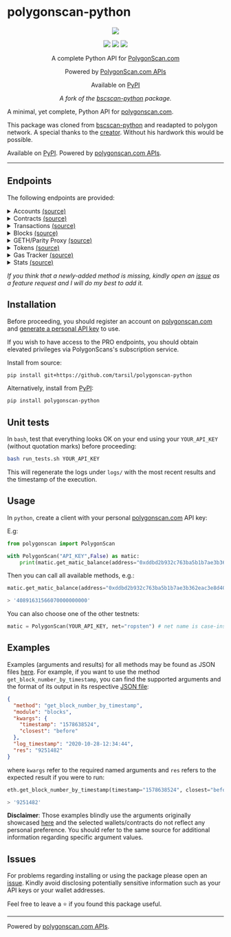 # polygonscan-python

<p align="center">
  <a href="https://github.com/tarsil/polygonscan-python" alt="build">
        <img src="https://github.com/tarsil/polygonscan-python/workflows/build/badge.svg" /></a>
</p>

<p align="center">
  <a href="https://badge.fury.io/py/polygonscan-python" alt="pypi">
        <img src="https://badge.fury.io/py/polygonscan-python.svg" /></a>
  
  <a href="" alt="license">
        <img src="https://img.shields.io/github/license/tarsil/polygonscan-python" /></a>
  
  <a href="https://www.python.org/downloads/release/python-385/" alt="python-version">
        <img src="https://img.shields.io/badge/python-3.8-blue.svg" /></a>
</p>

<p align="center">
  A complete Python API for <a href="https://polygonscan.com/">PolygonScan.com</a>
</p>

<p align="center">
  Powered by <a href="https://polygonscan.com/apis">PolygonScan.com APIs</a>
</p>

<p align="center">
  Available on <a href="https://pypi.org/project/polygonscan-python/">PyPI</a> 
</p>


<p align="center">
  <i>A fork of the <a href="https://github.com/pcko1/bscscan-python">bscscan-python</a> package.</i>
</p>

A minimal, yet complete, Python API for [polygonscan.com](https://polygonscan.com/).

This package was cloned from [bscscan-python](https://github.com/pcko1/bscscan-python) and
readapted to polygon network. A special thanks to the [creator](https://github.com/pcko1).
Without his hardwork this would be possible.

Available on [PyPI](https://pypi.org/project/polygonscan-python/). Powered by [polygonscan.com APIs](https://polygonscan.com/apis#misc).

___

## Endpoints

The following endpoints are provided:

<details><summary>Accounts <a href="https://polygonscan.com/apis#accounts">(source)</a></summary>
<p>

* `get_matic_balance`
* `get_matic_balance_multiple`
* `get_normal_txs_by_address`
* `get_normal_txs_by_address_paginated`
* `get_internal_txs_by_address`
* `get_internal_txs_by_address_paginated`
* `get_internal_txs_by_txhash`
* `get_internal_txs_by_block_range_paginated`
* `get_erc20_token_transfer_events_by_address`
* `get_erc20_token_transfer_events_by_contract_address_paginated`
* `get_erc20_token_transfer_events_by_address_and_contract_paginated`
* `get_erc721_token_transfer_events_by_address`
* `get_erc721_token_transfer_events_by_contract_address_paginated`
* `get_erc721_token_transfer_events_by_address_and_contract_paginated`
* `get_mined_blocks_by_address`
* `get_mined_blocks_by_address_paginated`

</details>

<details><summary>Contracts <a href="https://polygonscan.com/apis#contracts">(source)</a></summary>
<p>
  
* `get_contract_abi`
* `get_contract_source_code`

</details>

</details>

<details><summary>Transactions <a href="https://polygonscan.com/apis#transactions">(source)</a></summary>
<p>
  
* `get_contract_execution_status`
* `get_tx_receipt_status`

</details>

<details><summary>Blocks <a href="https://polygonscan.com/apis#blocks">(source)</a></summary>
<p>
  
* `get_block_reward_by_block_number`
* `get_est_block_countdown_time_by_block_number`
* `get_block_number_by_timestamp`

</details>

<details><summary>GETH/Parity Proxy <a href="https://polygonscan.com/apis#proxy">(source)</a></summary>
<p>

* `get_proxy_block_number`
* `get_proxy_block_by_number`
* `get_proxy_uncle_by_block_number_and_index`
* `get_proxy_block_transaction_count_by_number`
* `get_proxy_transaction_by_hash`
* `get_proxy_transaction_by_block_number_and_index`
* `get_proxy_transaction_count`
* `get_proxy_transaction_receipt`
* `get_proxy_call`
* `get_proxy_code_at`
* `get_proxy_storage_position_at`
* `get_proxy_gas_price`
* `get_proxy_est_gas`

</details>

<details><summary>Tokens <a href="https://polygonscan.com/apis#tokens">(source)</a></summary>
<p>
  
* `get_total_supply_by_contract_address`
* `get_acc_balance_by_token_and_contract_address`

</details>

<details><summary>Gas Tracker <a href="https://polygonscan.com/apis#gastracker">(source)</a></summary>
<p>
  
* `get_est_confirmation_time`
* `get_gas_oracle`

</details>

<details><summary>Stats <a href="https://polygonscan.com/apis#stats">(source)</a></summary>
<p>
  
* `get_total_matic_supply`
* `get_matic_last_price`

</details>

*If you think that a newly-added method is missing, kindly open an [issue](https://github.com/tarsil/polygonscan-python/issues) as a feature request and I will do my best to add it.*

## Installation

Before proceeding, you should register an account on [polygonscan.com](https://polygonscan.com/)
and [generate a personal API key](https://polygonscan.com/myapikey) to use.

If you wish to have access to the PRO endpoints, you should obtain elevated privileges via PolygonScans's
subscription service.

Install from source:

``` bash
pip install git+https://github.com/tarsil/polygonscan-python
```

Alternatively, install from [PyPI](https://pypi.org/project/polygonscan-python/):

```bash
pip install polygonscan-python
```

## Unit tests

In `bash`, test that everything looks OK on your end using your `YOUR_API_KEY` (without quotation marks)
before proceeding:

``` bash
bash run_tests.sh YOUR_API_KEY
````

This will regenerate the logs under `logs/` with the most recent results and the timestamp of the execution.

## Usage

In `python`, create a client with your personal [polygonscan.com](https://polygonscan.com/) API key:

E.g:
``` python
from polygonscan import PolygonScan

with PolygonScan("API_KEY",False) as matic:
    print(matic.get_matic_balance(address="0xddbd2b932c763ba5b1b7ae3b362eac3e8d40121a"))
```

Then you can call all available methods, e.g.:

``` python
matic.get_matic_balance(address="0xddbd2b932c763ba5b1b7ae3b362eac3e8d40121a")

> '40891631566070000000000'
```
You can also choose one of the other testnets:
``` python
matic = PolygonScan(YOUR_API_KEY, net="ropsten") # net name is case-insensitive, default is main
```

## Examples

Examples (arguments and results) for all methods may be found as JSON files
[here](https://github.com/tarsil/polygonscan-python/tree/master/logs).
For example, if you want to use the method `get_block_number_by_timestamp`,
you can find the supported arguments and the format of its output in its respective 
[JSON file](logs/standard/get_block_number_by_timestamp.json):

``` json
{
  "method": "get_block_number_by_timestamp",
  "module": "blocks",
  "kwargs": {
    "timestamp": "1578638524",
    "closest": "before"
  },
  "log_timestamp": "2020-10-28-12:34:44",
  "res": "9251482"
}
```

where `kwargs` refer to the required named arguments and `res` refers to the expected result if you were to run:

``` python
eth.get_block_number_by_timestamp(timestamp="1578638524", closest="before")

> '9251482'
```

**Disclaimer**: Those examples blindly use the arguments originally showcased
[here](https://api.polygonscan.com/apis) and the selected wallets/contracts
do not reflect any personal preference. You should refer to the same source for additional
information regarding specific argument values.

## Issues

For problems regarding installing or using the package please open an
[issue](https://github.com/tarsil/polygonscan-python/issues).
Kindly avoid disclosing potentially sensitive information such as your API keys or your wallet addresses.

Feel free to leave a :star: if you found this package useful.

___

 Powered by [polygonscan.com APIs](https://polygonscan.com/apis).

